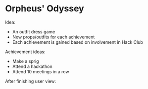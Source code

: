 # Orpheus' Odyssey
Idea:
- An outfit dress game 
- New props/outfits for each achievement 
- Each achievement is gained based on involvement in Hack Club

Achievement ideas:
- Make a sprig
- Attend a hackathon
- Attend 10 meetings in a row

After finishing user view: